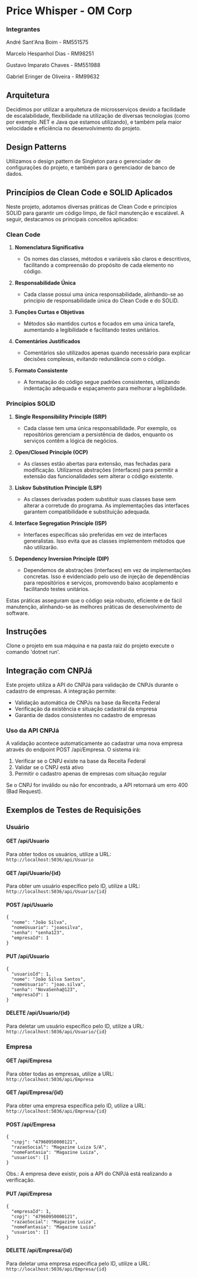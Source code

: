 # Price Whisper - OM Corp
### Integrantes
André Sant'Ana Boim - RM551575

Marcelo Hespanhol Dias - RM98251

Gustavo Imparato Chaves - RM551988

Gabriel Eringer de Oliveira - RM99632


## Arquitetura
Decidimos por utilizar a arquitetura de microsserviços devido a facilidade de escalabilidade, flexibilidade na utilização de diversas tecnologias (como por exemplo .NET e Java que estamos utilizando), 
e também pela maior velocidade e eficiência no desenvolvimento do projeto.

## Design Patterns
Utilizamos o design pattern de Singleton para o gerenciador de configurações do projeto, e também para o gerenciador de banco de dados.

## Princípios de Clean Code e SOLID Aplicados

Neste projeto, adotamos diversas práticas de Clean Code e princípios SOLID para garantir um código limpo, de fácil manutenção e escalável. A seguir, destacamos os principais conceitos aplicados:

### Clean Code

1. **Nomenclatura Significativa**
   - Os nomes das classes, métodos e variáveis são claros e descritivos, facilitando a compreensão do propósito de cada elemento no código.

2. **Responsabilidade Única**
   - Cada classe possui uma única responsabilidade, alinhando-se ao princípio de responsabilidade única do Clean Code e do SOLID.

3. **Funções Curtas e Objetivas**
   - Métodos são mantidos curtos e focados em uma única tarefa, aumentando a legibilidade e facilitando testes unitários.

4. **Comentários Justificados**
   - Comentários são utilizados apenas quando necessário para explicar decisões complexas, evitando redundância com o código.

5. **Formato Consistente**
   - A formatação do código segue padrões consistentes, utilizando indentação adequada e espaçamento para melhorar a legibilidade.

### Princípios SOLID

1. **Single Responsibility Principle (SRP)**
   - Cada classe tem uma única responsabilidade. Por exemplo, os repositórios gerenciam a persistência de dados, enquanto os serviços contêm a lógica de negócios.

2. **Open/Closed Principle (OCP)**
   - As classes estão abertas para extensão, mas fechadas para modificação. Utilizamos abstrações (interfaces) para permitir a extensão das funcionalidades sem alterar o código existente.

3. **Liskov Substitution Principle (LSP)**
   - As classes derivadas podem substituir suas classes base sem alterar a corretude do programa. As implementações das interfaces garantem compatibilidade e substituição adequada.

4. **Interface Segregation Principle (ISP)**
   - Interfaces específicas são preferidas em vez de interfaces generalistas. Isso evita que as classes implementem métodos que não utilizarão.

5. **Dependency Inversion Principle (DIP)**
   - Dependemos de abstrações (interfaces) em vez de implementações concretas. Isso é evidenciado pelo uso de injeção de dependências para repositórios e serviços, promovendo baixo acoplamento e facilitando testes unitários.

Estas práticas asseguram que o código seja robusto, eficiente e de fácil manutenção, alinhando-se às melhores práticas de desenvolvimento de software.

## Instruções
Clone o projeto em sua máquina e na pasta raiz do projeto execute o comando 'dotnet run'.

## Integração com CNPJá

Este projeto utiliza a API do CNPJá para validação de CNPJs durante o cadastro de empresas. A integração permite:

- Validação automática de CNPJs na base da Receita Federal
- Verificação da existência e situação cadastral da empresa
- Garantia de dados consistentes no cadastro de empresas

### Uso da API CNPJá

A validação acontece automaticamente ao cadastrar uma nova empresa através do endpoint POST /api/Empresa. O sistema irá:

1. Verificar se o CNPJ existe na base da Receita Federal
2. Validar se o CNPJ está ativo
3. Permitir o cadastro apenas de empresas com situação regular

Se o CNPJ for inválido ou não for encontrado, a API retornará um erro 400 (Bad Request).

## Exemplos de Testes de Requisições

### Usuário

#### GET /api/Usuario
Para obter todos os usuários, utilize a URL: `http://localhost:5036/api/Usuario`

#### GET /api/Usuario/{id}
Para obter um usuário específico pelo ID, utilize a URL: `http://localhost:5036/api/Usuario/{id}`

#### POST /api/Usuario
```
{
  "nome": "João Silva",
  "nomeUsuario": "joaosilva",
  "senha": "senha123",
  "empresaId": 1
}
```

#### PUT /api/Usuario
```
{
  "usuarioId": 1,
  "nome": "João Silva Santos",
  "nomeUsuario": "joao.silva",
  "senha": "NovaSenha@123",
  "empresaId": 1
}
```

#### DELETE /api/Usuario/{id}
Para deletar um usuário específico pelo ID, utilize a URL: `http://localhost:5036/api/Usuario/{id}`

### Empresa

#### GET /api/Empresa
Para obter todas as empresas, utilize a URL: `http://localhost:5036/api/Empresa`

#### GET /api/Empresa/{id}
Para obter uma empresa específica pelo ID, utilize a URL: `http://localhost:5036/api/Empresa/{id}`

#### POST /api/Empresa
```
{
  "cnpj": "47960950000121",
  "razaoSocial": "Magazine Luiza S/A",
  "nomeFantasia": "Magazine Luiza",
  "usuarios": []
}
```
Obs.: A empresa deve existir, pois a API do CNPJá está realizando a verificação.

#### PUT /api/Empresa
```
{
  "empresaId": 1,
  "cnpj": "47960950000121",
  "razaoSocial": "Magazine Luiza",
  "nomeFantasia": "Magazine Luiza"
  "usuarios": []
}
```

#### DELETE /api/Empresa/{id}
Para deletar uma empresa específica pelo ID, utilize a URL: `http://localhost:5036/api/Empresa/{id}`


